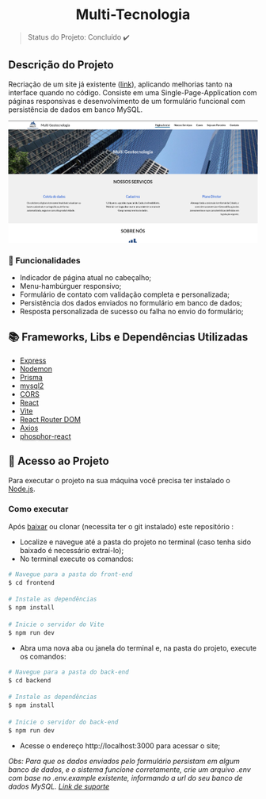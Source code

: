 <h1 align="center">Multi-Tecnologia</h1>

> Status do Projeto: Concluído :heavy_check_mark:
## Descrição do Projeto

Recriação de um site já existente ([link](https://www.multigeotecnologia.com/p%C3%A1gina-inicial)), aplicando melhorias tanto na interface quando no código. Consiste em uma Single-Page-Application com páginas responsivas e desenvolvimento de um formulário funcional com persistência de dados em banco MySQL.

![Preview do layout](preview-layout.png)

### :hammer: Funcionalidades

- Indicador de página atual no cabeçalho;
- Menu-hambúrguer responsivo;
- Formulário de contato com validação completa e personalizada;
- Persistência dos dados enviados no formulário em banco de dados;
- Resposta personalizada de sucesso ou falha no envio do formulário;

## :books: Frameworks, Libs e Dependências Utilizadas

- [Express](https://expressjs.com/pt-br/)
- [Nodemon](https://nodemon.io/)
- [Prisma](https://www.prisma.io/)
- [mysql2](https://www.npmjs.com/package/mysql2)
- [CORS](https://developer.mozilla.org/pt-BR/docs/Web/HTTP/CORS)
- [React](https://pt-br.reactjs.org/)
- [Vite](https://vitejs.dev/)
- [React Router DOM](https://www.npmjs.com/package/react-router-dom)
- [Axios](https://axios-http.com/ptbr/docs/intro)
- [phosphor-react](https://www.npmjs.com/package/phosphor-react)

## 📁 Acesso ao Projeto

Para executar o projeto na sua máquina você precisa ter instalado o [Node.js](https://nodejs.org/en/).

### Como executar
Após [baixar]() ou clonar (necessita ter o git instalado) este repositório :
- Localize e navegue até a pasta do projeto no terminal (caso tenha sido baixado é necessário extraí-lo);
- No terminal execute os comandos: 

``` bash
# Navegue para a pasta do front-end
$ cd frontend

# Instale as dependências
$ npm install

# Inicie o servidor do Vite
$ npm run dev
```

- Abra uma nova aba ou janela do terminal e, na pasta do projeto, execute os comandos:

``` bash
# Navegue para a pasta do back-end
$ cd backend

# Instale as dependências
$ npm install

# Inicie o servidor do back-end
$ npm run dev
```

- Acesse o endereço http://localhost:3000 para acessar o site;

*Obs: Para que os dados enviados pelo formulário persistam em algum banco de dados, e o sistema funcione corretamente, crie um arquivo .env com base no .env.example existente, informando a url do seu banco de dados MySQL. [Link de suporte](https://www.prisma.io/docs/concepts/components/prisma-schema/data-sources)*